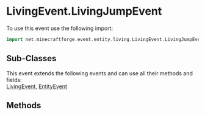 # LivingEvent.LivingJumpEvent

To use this event use the following import:
```groovy
import net.minecraftforge.event.entity.living.LivingEvent.LivingJumpEvent
```

## Sub-Classes
This event extends the following events and can use all their methods and fields: <br>
[LivingEvent](../living_event/living_event.md), [EntityEvent](../entity_event/entity_event.md)

## Methods
